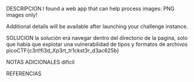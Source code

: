 
DESCRIPCION
I found a web app that can help process images: PNG images only!

Additional details will be available after launching your challenge instance.

SOLUCION
la solución era navegar dentro del directorio de la pagina, solo que había que explotar una vulnerabilidad de tipos y formatos de archivos
picoCTF{c3rt!fi3d_Xp3rt_tr1ckst3r_d3ac625b}

NOTAS ADICIONALES
dificil

REFERENCIAS
